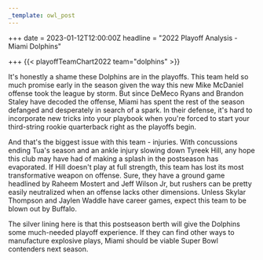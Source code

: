 ```yaml
---
_template: owl_post
---
```


+++
date = 2023-01-12T12:00:00Z
headline = "2022 Playoff Analysis - Miami Dolphins"

+++
{{< playoffTeamChart2022 team="dolphins" >}}

It's honestly a shame these Dolphins are in the playoffs. This team held so much promise early in the season given the way this new Mike McDaniel offense took the league by storm. But since DeMeco Ryans and Brandon Staley have decoded the offense, Miami has spent the rest of the season defanged and desperately in search of a spark. In their defense, it's hard to incorporate new tricks into your playbook when you're forced to start your third-string rookie quarterback right as the playoffs begin.

And that's the biggest issue with this team - injuries. With concussions ending Tua's season and an ankle injury slowing down Tyreek Hill, any hope this club may have had of making a splash in the postseason has evaporated. If Hill doesn't play at full strength, this team has lost its most transformative weapon on offense. Sure, they have a ground game headlined by Raheem Mostert and Jeff Wilson Jr, but rushers can be pretty easily neutralized when an offense lacks other dimensions. Unless Skylar Thompson and Jaylen Waddle have career games, expect this team to be blown out by Buffalo.

The silver lining here is that this postseason berth will give the Dolphins some much-needed playoff experience. If they can find other ways to manufacture explosive plays, Miami should be viable Super Bowl contenders next season.
